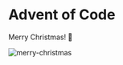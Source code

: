 # Advent of Code

Merry Christmas! 🎄

![merry-christmas](https://github.com/user-attachments/assets/2d36a63a-1229-4e59-a372-d8887fcc9722)
